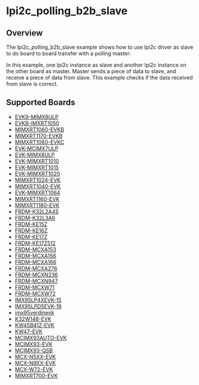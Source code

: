 # lpi2c_polling_b2b_slave

## Overview
The lpi2c_polling_b2b_slave example shows how to use lpi2c driver as slave to do board to board transfer
with a polling master:

In this example, one lpi2c instance as slave and another lpi2c instance on the other board as master. Master sends a
piece of data to slave, and receive a piece of data from slave. This example checks if the data received from
slave is correct.

## Supported Boards
- [EVK9-MIMX8ULP](../../../../_boards/evk9mimx8ulp/driver_examples/lpi2c/polling_b2b/slave/example_board_readme.md)
- [EVKB-IMXRT1050](../../../../_boards/evkbimxrt1050/driver_examples/lpi2c/polling_b2b/slave/example_board_readme.md)
- [MIMXRT1060-EVKB](../../../../_boards/evkbmimxrt1060/driver_examples/lpi2c/polling_b2b/slave/example_board_readme.md)
- [MIMXRT1170-EVKB](../../../../_boards/evkbmimxrt1170/driver_examples/lpi2c/polling_b2b/slave/example_board_readme.md)
- [MIMXRT1060-EVKC](../../../../_boards/evkcmimxrt1060/driver_examples/lpi2c/polling_b2b/slave/example_board_readme.md)
- [EVK-MCIMX7ULP](../../../../_boards/evkmcimx7ulp/driver_examples/lpi2c/polling_b2b/slave/example_board_readme.md)
- [EVK-MIMX8ULP](../../../../_boards/evkmimx8ulp/driver_examples/lpi2c/polling_b2b/slave/example_board_readme.md)
- [EVK-MIMXRT1010](../../../../_boards/evkmimxrt1010/driver_examples/lpi2c/polling_b2b/slave/example_board_readme.md)
- [EVK-MIMXRT1015](../../../../_boards/evkmimxrt1015/driver_examples/lpi2c/polling_b2b/slave/example_board_readme.md)
- [EVK-MIMXRT1020](../../../../_boards/evkmimxrt1020/driver_examples/lpi2c/polling_b2b/slave/example_board_readme.md)
- [MIMXRT1024-EVK](../../../../_boards/evkmimxrt1024/driver_examples/lpi2c/polling_b2b/slave/example_board_readme.md)
- [MIMXRT1040-EVK](../../../../_boards/evkmimxrt1040/driver_examples/lpi2c/polling_b2b/slave/example_board_readme.md)
- [EVK-MIMXRT1064](../../../../_boards/evkmimxrt1064/driver_examples/lpi2c/polling_b2b/slave/example_board_readme.md)
- [MIMXRT1160-EVK](../../../../_boards/evkmimxrt1160/driver_examples/lpi2c/polling_b2b/slave/example_board_readme.md)
- [MIMXRT1180-EVK](../../../../_boards/evkmimxrt1180/driver_examples/lpi2c/polling_b2b/slave/example_board_readme.md)
- [FRDM-K32L2A4S](../../../../_boards/frdmk32l2a4s/driver_examples/lpi2c/polling_b2b/slave/example_board_readme.md)
- [FRDM-K32L3A6](../../../../_boards/frdmk32l3a6/driver_examples/lpi2c/polling_b2b/slave/example_board_readme.md)
- [FRDM-KE15Z](../../../../_boards/frdmke15z/driver_examples/lpi2c/polling_b2b/slave/example_board_readme.md)
- [FRDM-KE16Z](../../../../_boards/frdmke16z/driver_examples/lpi2c/polling_b2b/slave/example_board_readme.md)
- [FRDM-KE17Z](../../../../_boards/frdmke17z/driver_examples/lpi2c/polling_b2b/slave/example_board_readme.md)
- [FRDM-KE17Z512](../../../../_boards/frdmke17z512/driver_examples/lpi2c/polling_b2b/slave/example_board_readme.md)
- [FRDM-MCXA153](../../../../_boards/frdmmcxa153/driver_examples/lpi2c/polling_b2b/slave/example_board_readme.md)
- [FRDM-MCXA156](../../../../_boards/frdmmcxa156/driver_examples/lpi2c/polling_b2b/slave/example_board_readme.md)
- [FRDM-MCXA166](../../../../_boards/frdmmcxa166/driver_examples/lpi2c/polling_b2b/slave/example_board_readme.md)
- [FRDM-MCXA276](../../../../_boards/frdmmcxa276/driver_examples/lpi2c/polling_b2b/slave/example_board_readme.md)
- [FRDM-MCXN236](../../../../_boards/frdmmcxn236/driver_examples/lpi2c/polling_b2b/slave/example_board_readme.md)
- [FRDM-MCXN947](../../../../_boards/frdmmcxn947/driver_examples/lpi2c/polling_b2b/slave/example_board_readme.md)
- [FRDM-MCXW71](../../../../_boards/frdmmcxw71/driver_examples/lpi2c/polling_b2b/slave/example_board_readme.md)
- [FRDM-MCXW72](../../../../_boards/frdmmcxw72/driver_examples/lpi2c/polling_b2b/slave/example_board_readme.md)
- [IMX95LP4XEVK-15](../../../../_boards/imx95lp4xevk15/driver_examples/lpi2c/polling_b2b/slave/example_board_readme.md)
- [IMX95LPD5EVK-19](../../../../_boards/imx95lpd5evk19/driver_examples/lpi2c/polling_b2b/slave/example_board_readme.md)
- [imx95verdinevk](../../../../_boards/imx95verdinevk/driver_examples/lpi2c/polling_b2b/slave/example_board_readme.md)
- [K32W148-EVK](../../../../_boards/k32w148evk/driver_examples/lpi2c/polling_b2b/slave/example_board_readme.md)
- [KW45B41Z-EVK](../../../../_boards/kw45b41zevk/driver_examples/lpi2c/polling_b2b/slave/example_board_readme.md)
- [KW47-EVK](../../../../_boards/kw47evk/driver_examples/lpi2c/polling_b2b/slave/example_board_readme.md)
- [MCIMX93AUTO-EVK](../../../../_boards/mcimx93autoevk/driver_examples/lpi2c/polling_b2b/slave/example_board_readme.md)
- [MCIMX93-EVK](../../../../_boards/mcimx93evk/driver_examples/lpi2c/polling_b2b/slave/example_board_readme.md)
- [MCIMX93-QSB](../../../../_boards/mcimx93qsb/driver_examples/lpi2c/polling_b2b/slave/example_board_readme.md)
- [MCX-N5XX-EVK](../../../../_boards/mcxn5xxevk/driver_examples/lpi2c/polling_b2b/slave/example_board_readme.md)
- [MCX-N9XX-EVK](../../../../_boards/mcxn9xxevk/driver_examples/lpi2c/polling_b2b/slave/example_board_readme.md)
- [MCX-W72-EVK](../../../../_boards/mcxw72evk/driver_examples/lpi2c/polling_b2b/slave/example_board_readme.md)
- [MIMXRT700-EVK](../../../../_boards/mimxrt700evk/driver_examples/lpi2c/polling_b2b/slave/example_board_readme.md)
